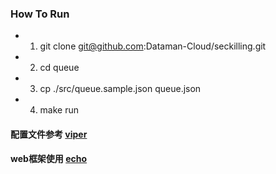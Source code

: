 ### How To Run 

 * 1. git clone git@github.com:Dataman-Cloud/seckilling.git 
 * 2. cd queue
 * 3. cp ./src/queue.sample.json queue.json
 * 4. make run
 
#### 配置文件参考 [viper](https://github.com/spf13/viper)</br>
#### web框架使用 [echo](https://github.com/labstack/echo)
